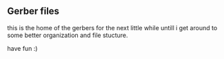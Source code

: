 ## Gerber files

this is the home of the gerbers for the next little while untill i get around to some better organization and file stucture.

have fun :)